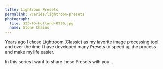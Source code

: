 ```yaml
---
title: Lightroom Presets
permalink: /series/lightroom-presets
photograph:
  file: $23-05-Holland-0996.jpg
  name: Stone Chains
---
```


Years ago I chose Lightroom (Classic) as my favorite image processing tool and over the time I have developed many Presets to speed up the process and make my life easier.

In this series I want to share these Presets with you...
